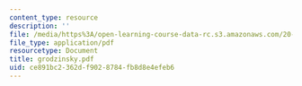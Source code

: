 ```yaml
---
content_type: resource
description: ''
file: /media/https%3A/open-learning-course-data-rc.s3.amazonaws.com/20-410j-molecular-cellular-and-tissue-biomechanics-be-410j-spring-2003/ce891bc2362df9028784fb8d8e4efeb6_grodzinsky.pdf
file_type: application/pdf
resourcetype: Document
title: grodzinsky.pdf
uid: ce891bc2-362d-f902-8784-fb8d8e4efeb6
---
```

